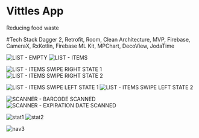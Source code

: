 # Vittles App
Reducing food waste

#Tech Stack 
Dagger 2, Retrofit, Room, Clean Architecture, MVP, Firebase, CameraX,  RxKotlin, Firebase ML Kit, MPChart, DecoView, JodaTime

![LIST - EMPTY](https://user-images.githubusercontent.com/32542424/120467979-02db2780-c3a1-11eb-918b-8f98fee126d9.jpg) ![LIST - ITEMS](https://user-images.githubusercontent.com/32542424/120468421-7f6e0600-c3a1-11eb-92af-1e7db13ee068.jpg)

![LIST - ITEMS SWIPE RIGHT STATE 1](https://user-images.githubusercontent.com/32542424/120468084-23a37d00-c3a1-11eb-8795-eaaea21d3c17.jpg) ![LIST - ITEMS SWIPE RIGHT STATE 2](https://user-images.githubusercontent.com/32542424/120468322-5d748380-c3a1-11eb-96d3-060bd277b73c.jpg)



![LIST - ITEMS SWIPE LEFT STATE 1](https://user-images.githubusercontent.com/32542424/120468000-08387200-c3a1-11eb-9afa-af1d21ae2d25.jpg) ![LIST - ITEMS SWIPE LEFT STATE 2](https://user-images.githubusercontent.com/32542424/120468131-2d2ce500-c3a1-11eb-8a91-f55d56dbd606.jpg)

![SCANNER - BARCODE SCANNED](https://user-images.githubusercontent.com/32542424/120468768-de337f80-c3a1-11eb-9c86-403cfae14403.jpg)
![SCANNER - EXPIRATION DATE SCANNED](https://user-images.githubusercontent.com/32542424/120468775-dffd4300-c3a1-11eb-9047-403f2c27d594.jpg)

![stat1](https://user-images.githubusercontent.com/32542424/120468982-18048600-c3a2-11eb-8af2-9fc609988ba1.jpg) ![stat2](https://user-images.githubusercontent.com/32542424/120469085-366a8180-c3a2-11eb-8558-cda7fd061144.jpg)

![nav3](https://user-images.githubusercontent.com/32542424/120471081-8fd3b000-c3a4-11eb-9508-f2b5687d3005.png)


